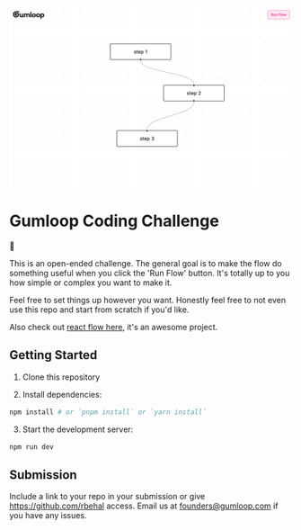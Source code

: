 ![UI Preview](public/images/ui_preview.png)

# Gumloop Coding Challenge

👋

This is an open-ended challenge. The general goal is to make the flow do something useful when you click the 'Run Flow' button. It's totally up to you how simple or complex you want to make it.

Feel free to set things up however you want. Honestly feel free to not even use this repo and start from scratch if you'd like.

Also check out [react flow here](https://reactflow.dev/), it's an awesome project.

## Getting Started

1. Clone this repository

2. Install dependencies:

```bash
npm install # or `pnpm install` or `yarn install`
```

3. Start the development server:

```bash
npm run dev
```

## Submission

Include a link to your repo in your submission or give https://github.com/rbehal access. Email us at founders@gumloop.com if you have any issues.
